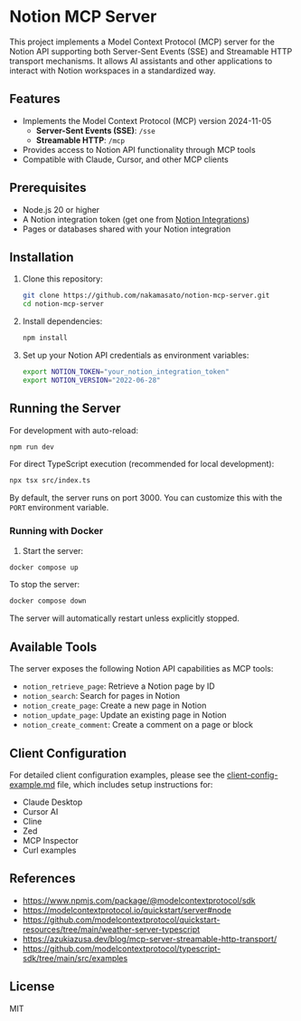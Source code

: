 # Notion MCP Server

This project implements a Model Context Protocol (MCP) server for the Notion API supporting both Server-Sent Events (SSE) and Streamable HTTP transport mechanisms. It allows AI assistants and other applications to interact with Notion workspaces in a standardized way.

## Features

- Implements the Model Context Protocol (MCP) version 2024-11-05
  - **Server-Sent Events (SSE)**: `/sse`
  - **Streamable HTTP**: `/mcp`
- Provides access to Notion API functionality through MCP tools
- Compatible with Claude, Cursor, and other MCP clients

## Prerequisites

- Node.js 20 or higher
- A Notion integration token (get one from [Notion Integrations](https://www.notion.so/profile/integrations))
- Pages or databases shared with your Notion integration

## Installation

1. Clone this repository:
   ```bash
   git clone https://github.com/nakamasato/notion-mcp-server.git
   cd notion-mcp-server
   ```

2. Install dependencies:
   ```bash
   npm install
   ```

3. Set up your Notion API credentials as environment variables:
   ```bash
   export NOTION_TOKEN="your_notion_integration_token"
   export NOTION_VERSION="2022-06-28"
   ```

## Running the Server

For development with auto-reload:
```bash
npm run dev
```

For direct TypeScript execution (recommended for local development):
```bash
npx tsx src/index.ts
```

By default, the server runs on port 3000. You can customize this with the `PORT` environment variable.

### Running with Docker

1. Start the server:
```bash
docker compose up
```

To stop the server:
```bash
docker compose down
```

The server will automatically restart unless explicitly stopped.

## Available Tools

The server exposes the following Notion API capabilities as MCP tools:

- `notion_retrieve_page`: Retrieve a Notion page by ID
- `notion_search`: Search for pages in Notion
- `notion_create_page`: Create a new page in Notion
- `notion_update_page`: Update an existing page in Notion
- `notion_create_comment`: Create a comment on a page or block


## Client Configuration

For detailed client configuration examples, please see the [client-config-example.md](client-config-example.md) file, which includes setup instructions for:

- Claude Desktop
- Cursor AI
- Cline
- Zed
- MCP Inspector
- Curl examples


## References

- https://www.npmjs.com/package/@modelcontextprotocol/sdk
- https://modelcontextprotocol.io/quickstart/server#node
- https://github.com/modelcontextprotocol/quickstart-resources/tree/main/weather-server-typescript
- https://azukiazusa.dev/blog/mcp-server-streamable-http-transport/
- https://github.com/modelcontextprotocol/typescript-sdk/tree/main/src/examples

## License

MIT

